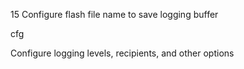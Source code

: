 
15
Configure flash file name to save logging buffer

cfg

Configure logging levels, recipients, and other options
